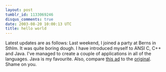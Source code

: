 ```yaml
---
layout: post
tumblr_id: 1133069246
disqus_comments: true
date: 2003-08-20 10:00:13 UTC
title: hello world
---
```


Latest updates are as follows: Last weekend, I joined a party at Berns in Sthlm. It was quite boring dough. I have introduced myself to ANSI C, C++ and Java. I've managed to create a couple of applications in all of the languages. Java is my favourite. Also, compare <a href="javascript:showme('stuff/kampanj_cinderella.gif&#38;lay=clean')">this ad</a> to the <a href="http://oneartrow.com/Pages/BonV_Normandie.html" target="_blank">original</a>. Shame on you.
